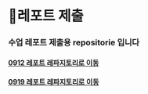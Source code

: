 # 📗레포트 제출
### 수업 레포트 제출용 repositorie 입니다

 #### <a href="https://github.com/SEUNGACHOI0925/0912">0912 레포트 레파지토리로 이동</a>
 #### <a href="https://github.com/SEUNGACHOI0925/0919">0919 레포트 레파지토리로 이동</a>

